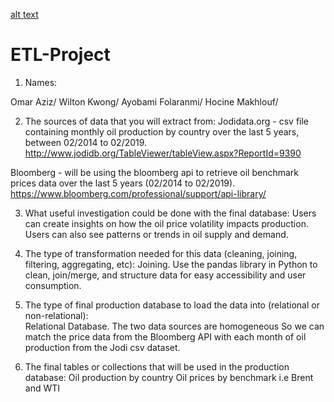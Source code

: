 [alt text](https://github.com/omaraziz88/ETL-Project/tree/master/path/to/etl.png)



# ETL-Project

1. Names:

Omar Aziz/
Wilton Kwong/
Ayobami Folaranmi/
Hocine Makhlouf/

2. The sources of data that you will extract from:
Jodidata.org - csv file containing monthly oil production by country over the last 5 years, between 02/2014 to 02/2019.
http://www.jodidb.org/TableViewer/tableView.aspx?ReportId=9390

 Bloomberg - will be using the bloomberg api to retrieve oil benchmark prices data over the last 5 years (02/2014 to 02/2019).
https://www.bloomberg.com/professional/support/api-library/


3. What useful investigation could be done with the final database: 
Users can create insights on how the oil price volatility impacts production.
Users can also see patterns or trends in oil supply  and  demand. 


4. The type of transformation needed for this data (cleaning, joining, filtering, aggregating, etc):
Joining.
Use the pandas library in Python to clean, join/merge, and structure data for easy accessibility and user consumption.

 5. The type of final production database to load the data into (relational or non-relational):  
Relational Database. The two data sources are homogeneous
 So we can match the price data from the Bloomberg API with each month of oil production from the Jodi csv dataset.

6. The final tables or collections that will be used in the production database:
Oil production by country 
Oil prices by benchmark i.e Brent and WTI
